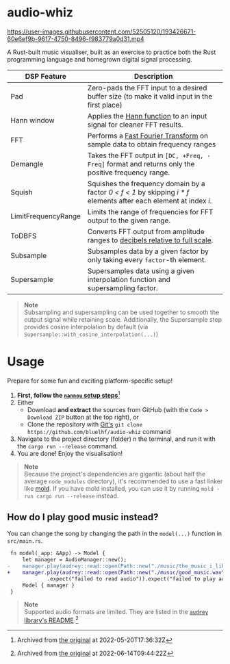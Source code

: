 # audio-whiz
https://user-images.githubusercontent.com/52505120/193426671-60e6ef9b-9617-4750-8496-f983779a0d31.mp4

A Rust-built music visualiser, built as an exercise to practice both the Rust programming language and homegrown digital signal processing.

| DSP Feature         | Description                                                                                                                         |
|---------------------|-------------------------------------------------------------------------------------------------------------------------------------|
| Pad                 | Zero-pads the FFT input to a desired buffer size (to make it valid input in the first place)                                        |
| Hann window         | Applies the [Hann function](https://en.wikipedia.org/wiki/Hann_function) to an input signal for cleaner FFT results.                |
| FFT                 | Performs a [Fast Fourier Transform](https://en.wikipedia.org/wiki/Fast_Fourier_transform) on sample data to obtain frequency ranges |
| Demangle            | Takes the FFT output in `[DC, +Freq, -Freq]` format and returns only the positive frequency range.                                  |
| Squish              | Squishes the frequency domain by a factor _0 < f < 1_ by skipping _i * f_ elements after each element at index _i_.                 |
| LimitFrequencyRange | Limits the range of frequencies for FFT output to the given range.                                                                  |
| ToDBFS              | Converts FFT output from amplitude ranges to [decibels relative to full scale](https://en.wikipedia.org/wiki/DBFS).                 |
| Subsample           | Subsamples data by a given factor by only taking every `factor`-th element.                                                         |
| Supersample         | Supersamples data using a given interpolation function and supersampling factor.                                                    |
> **Note**  
> Subsampling and supersampling can be used together to smooth the output signal while retaining scale. Additionally, the Supersample step provides
> cosine interpolation by default (via `Supersample::with_cosine_interpolation(...)`)

# Usage
Prepare for some fun and exciting platform-specific setup!

1. **First, follow the [`nannou` setup steps](https://web.archive.org/web/20220520173632/https://guide.nannou.cc/getting_started/platform-specific_setup.html)**[^1]
2. Either
    - Download **and extract** the sources from GitHub (with the `Code > Download ZIP` button at the top right), or
    - Clone the repository with [Git's](https://git-scm.com/book/en/v2/Getting-Started-Installing-Git) `git clone https://github.com/bluelhf/audio-whiz` command
3. Navigate to the project directory (folder) n the terminal, and run it with the `cargo run --release` command.
4. You are done! Enjoy the visualisation!
> **Note**  
> Because the project's dependencies are gigantic (about half the average `node_modules` directory), it's recommended to use a
> fast linker like [mold](https://github.com/rui314/mold). If you have mold installed, you can use it by running `mold -run cargo run --release` instead.

## How do I play good music instead?
You can change the song by changing the path in the `model(...)` function in `src/main.rs`.
```diff
 fn model(_app: &App) -> Model {
     let manager = AudioManager::new();
-    manager.play(audrey::read::open(Path::new("./music/the_music_i_like.wav"))
+    manager.play(audrey::read::open(Path::new("./music/good_music.wav"))
             .expect("failed to read audio")).expect("failed to play audio");
     Model { manager }
 }
```
> **Note**  
> Supported audio formats are limited. They are listed in the [`audrey` library's README](https://web.archive.org/web/20220614094422/https://github.com/RustAudio/audrey#supported-formats).[^2]
[^1]: Archived from [the original](https://guide.nannou.cc/getting_started/platform-specific_setup.html) at 2022-05-20T17:36:32Z
[^2]: Archived from [the original](https://github.com/RustAudio/audrey#supported-formats) at 2022-06-14T09:44:22Z

